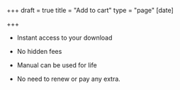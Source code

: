 +++
draft = true
title = "Add to cart"
type = "page"
[date]

+++
* <i class="fa fa-check-circle" aria-hidden="true"></i>Instant access to your download

* <i class="fa fa-check-circle" aria-hidden="true"></i>No hidden fees

* <i class="fa fa-check-circle" aria-hidden="true"></i>Manual can be used for life

* <i class="fa fa-check-circle" aria-hidden="true"></i>No need to renew or pay any extra.